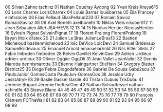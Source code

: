 00 Silvan Zahno tschinz
01 Nathan Coudray Aydong
02 Yvan Kreis Kreys616
03 Loris Charrex LorisCharrex
04 Louis Barras louisbarras
05 Elia Francey eliafrancey
06 Elias Pellaud EliasPellaud233
07 Romain Savioz RomainSavioz
08 <students-firstname> <students-lastname> <github-username>
09 Axel Bonetti axelbonetti
10 Niklas Weis nikcoer012
11 Jean Sébastien Allet JSA-HEVS
12 <students-firstname> <students-lastname> <github-username>
13 <students-firstname> <students-lastname> <github-username>
14 <students-firstname> <students-lastname> <github-username>
15 Nicolas Heritier NicolasHeritier
16 Sylvain Pignat SylvainPignat
17 <students-firstname> <students-lastname> <github-username>
18 Florent Pralong FlorentPralong
19 Bryan Moix d1atek
20 <students-firstname> <students-lastname> <github-username>
21 Julien Le Bras JulienLeBras13
22 Bastien Micheloud bastienmicheloud
23 loic DeVico LoicDevi
24 Samuel Bridevaux SamuelBridevaux
25 Emanuel Arnold emanuelarnold
26 Nils Ritler Slisls
27 Fabio Imboden fimboden
28 Kelvin Gavillet KelvinGavi
29 Adrien Urdieux adrien-urdieux
30 Olivier Oggier OggOli
31 Jean Vallet JeanVallet
32 Dennis Marotta dennismarotta
33 Etienne Haingartner EtieHain
34 Gregory Blatter District25
35 Diogo Febre Diogodafebre
36 Gabriel De Sousa Gabs2sou
37 PauloJunior GomesCosta PauloJun-GomesCos
38 Jessica Udry JessUdryHES 
39 Basile Gasser Gasile
40 Tristan Dubuis TrisDubu
41 Jérémie Briguet JeremieTheRealOne
42 Nathan Schindfessel nathan-schindfe
43 Steeve Blanc <github-username>
44 <students-firstname> <students-lastname> <github-username>
45 <students-firstname> <students-lastname> <github-username>
46 <students-firstname> <students-lastname> <github-username>
47 <students-firstname> <students-lastname> <github-username>
48 <students-firstname> <students-lastname> <github-username>
49 <students-firstname> <students-lastname> <github-username>
50 <students-firstname> <students-lastname> <github-username>
51 <students-firstname> <students-lastname> <github-username>
52 <students-firstname> <students-lastname> <github-username>
53 <students-firstname> <students-lastname> <github-username>
54 <students-firstname> <students-lastname> <github-username>
55 <students-firstname> <students-lastname> <github-username>
56 <students-firstname> <students-lastname> <github-username>
57 <students-firstname> <students-lastname> <github-username>
58 <students-firstname> <students-lastname> <github-username>
59 <students-firstname> <students-lastname> <github-username>
60 <students-firstname> <students-lastname> <github-username>
61 <students-firstname> <students-lastname> <github-username>
62 <students-firstname> <students-lastname> <github-username>
63 <students-firstname> <students-lastname> <github-username>
64 <students-firstname> <students-lastname> <github-username>
65 <students-firstname> <students-lastname> <github-username>
66 <students-firstname> <students-lastname> <github-username>
67 <students-firstname> <students-lastname> <github-username>
68 <students-firstname> <students-lastname> <github-username>
69 <students-firstname> <students-lastname> <github-username>
70 <students-firstname> <students-lastname> <github-username>
71 <students-firstname> <students-lastname> <github-username>
72 <students-firstname> <students-lastname> <github-username>
73 <students-firstname> <students-lastname> <github-username>
74 <students-firstname> <students-lastname> <github-username>
75 <students-firstname> <students-lastname> <github-username>
76 <students-firstname> <students-lastname> <github-username>
77 <students-firstname> <students-lastname> <github-username>
78 <students-firstname> <students-lastname> <github-username>
79 <students-firstname> <students-lastname> <github-username>
80 François Clément FCTheWall
81 <students-firstname> <students-lastname> <github-username>
82 <students-firstname> <students-lastname> <github-username>
83 <students-firstname> <students-lastname> <github-username>
84 <students-firstname> <students-lastname> <github-username>
85 <students-firstname> <students-lastname> <github-username>
86 <students-firstname> <students-lastname> <github-username>
87 <students-firstname> <students-lastname> <github-username>
88 <students-firstname> <students-lastname> <github-username>
89 <students-firstname> <students-lastname> <github-username>
90 <students-firstname> <students-lastname> <github-username>
91 <students-firstname> <students-lastname> <github-username>
92 <students-firstname> <students-lastname> <github-username>
93 <students-firstname> <students-lastname> <github-username>
94 <students-firstname> <students-lastname> <github-username>
95 <students-firstname> <students-lastname> <github-username>
96 <students-firstname> <students-lastname> <github-username>
97 <students-firstname> <students-lastname> <github-username>
98 <students-firstname> <students-lastname> <github-username>
99 <students-firstname> <students-lastname> <github-username>
